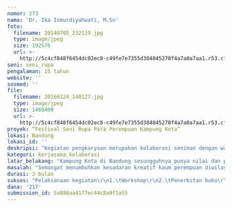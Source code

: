 ```yaml
---
nomor: 273
nama: 'Dr. Ika Ismurdiyahwati, M.Sn'
foto:
  filename: 20140705_232119.jpg
  type: image/jpeg
  size: 192576
  url: >-
    http://5c4cf848f6454dc02ec8-c49fe7e7355d384845270f4a7a0a7aa1.r53.cf2.rackcdn.com/a30114e1-f0c2-4b99-afe6-052b892a7166/20140705_232119.jpg
seni: seni_rupa
pengalaman: 15 tahun
website: ''
sosmed: ''
file:
  filename: 20160124_140127.jpg
  type: image/jpeg
  size: 1469400
  url: >-
    http://5c4cf848f6454dc02ec8-c49fe7e7355d384845270f4a7a0a7aa1.r53.cf2.rackcdn.com/94e8fcbe-1e7d-43ef-aaa1-75c33df9fae5/20160124_140127.jpg
proyek: “Festival Seni Rupa Para Perempuan Kampung Kota”
lokasi: Bandung
lokasi_id: ''
deskripsi: "Kegiatan pengkaryaan merupakan kolaborasi seniman dengan warga kampung kota yang berada di wilayah Dago Pojok, Warga yang dilibatkan merupkan warga perempuan dan anak-anak yang berada di wilayah Dago Pojok, Cicukang dan Cicadas Bandung. Warga dari ke tiga kampung ini bersama-sama membuat karya batik tulis, yang motifnya merupakan motif dari hasil surat-surat para ibu tentang rahasia dapur mereka. Kondisi keuangan keluarga dan kebutuhan hidup sehari-hari. Anak-anak dilibatkan untuk bersama membuat gambar-gambar dari berbagai media (antara lain: kertas dan kain, sebagai media kreatif mereka). Karya-karya tersebut akan dipaamerkan dalam bentuk karya instalasi dari berbagai kain batik yang dibuat para ibu dan juga karya-karya anak yang mewakili kehidupan mereka.\r\nTujuan Kegiatan\r\n•\tMembangun kesadaran kaum perempuan  sebagai manusia yang mampu sejajar dengan kaum laki-laki dalam bidang penciptaan kreativitas\r\n•\tMembangun kesadaran etos kerja yang tulus dan kreatif dari kaum perempuan\r\n•\tMembangun kesadaran keterbukaan dan siap bersaing dengan para seniman di Dunia.\r\n•\tMembuktikan Kampung sendiri sebagai pusat pendidikan Kreatif\r\n"
kategori: kerjasama_kolaborasi
latar_belakang: "Kampung Kota di Bandung sesungguhnya punya nilai dan potensi yang unik, maka dengan cara kami melakukan pendekatan pada mereka, sangat memungkinkan ditemukannya potensi itu dan menjadi daya tarik tersendiri. Gang-gang kampung yang notabene hanya sebagai sarana transfortasi warga atau hanya dijadikan tempat kumpul sebagaian warga, bisa menjadi daya kekuatan dalam pertumbuhan nilai-nilai kebudayaan yang bisa memberikan inspirasi buat publik lainnya. Sebab Kampung secara arsitektur memenuhi syarat untuk dieksplorasi, dalam kontek rencana kami akan dibuat semacam pusat kegiatan Seni Rupa yang berbasis pada kreativitas kaum perempuan dan anak.\r\nHal inilah yang menjadi dasar saya, menyelenggarakan kegiatan bertajuk “festival Seni Rupa para perempuan Kampung Kota” sebagai bagian penafsiran pada perempuan dan Kampung Kota sebagai jiwa Kampung Kota. Gerakan ini merupakan upaya untuk mewujudkan semangat kesadarandi kalangan masyarakat, khususnya masyarakat perempuan. Pemilihan Perkampungan Dago Pojok, Cicadas dan Cicukang II sebagai sasaran gerakan karena masyarakat perkotaan dipercaya sebagai gerbong perubahan dalam menyikapi Kampung Kota sebagai sarana inspirasi untuk kemadiriannya.\r\n\r\n"
masalah: "Semangat menumbuhkan kesadaran kreatif kaum perempuan diwilayah perkampungan Kota, tentu tidaklah mudah. Apalagi dengan latar belakang pendidikan yang notabene rendah (lulusan SD dan SMP) apalagi tidak mempunyai akses relasi pergaulan yang bisa membantu pikirannya berkembang. Sementara pertumbuhan Kota semakin hari semakin maju, maka kelompok-kelompok miskin perkotaan tersebut terutama kaum perempuan yang di khawatirkan akan menjadi budak dari peradaban tersebut.\r\nPertumbuhan ekonomi dan kemiskinan menjadi persoalan hari-hari ini, sehingga tidak bisa dielakan kalau pada perkembangannya banyak masyarakat Desa meninggalkan kampungnya untuk mencari penghidupan, termasuk kaum perempuan dan tidak sedikit kaum perempuan yang menjadi tameng dalam kehidupan di masyarakat. Namun latar belakang pendidikan dan ketrampilan yang tidak sanggup mengimbangi kemajuan Kota, banyaklah kaum perempuan yang akhirnya menjadi objek dari peradaban Kota tersebut."
durasi: 3 bulan
sukses: "Pelaksanaan kegiatan\r\n1.\tWorkshop\r\n2.\tPenerbitan buku\r\n3.\tSeni Rupa pertunjukan\r\n4.\tFestival Seni Rupa para perempuan Kampung Kota\r\n\r\n"
dana: '217'
submission_id: 5a880aa4177ec44c8a9f1a55
---
```

